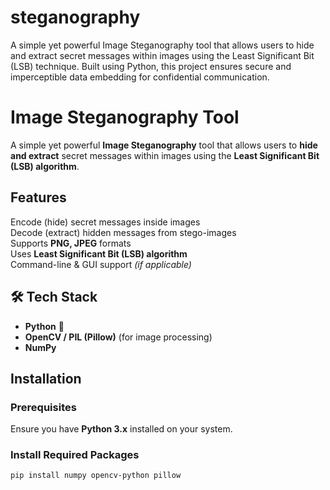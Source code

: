 # steganography
A simple yet powerful Image Steganography tool that allows users to hide and extract secret messages within images using the Least Significant Bit (LSB) technique. Built using Python, this project ensures secure and imperceptible data embedding for confidential communication.
# Image Steganography Tool  

A simple yet powerful **Image Steganography** tool that allows users to **hide and extract** secret messages within images using the **Least Significant Bit (LSB) algorithm**.  

## Features  
 Encode (hide) secret messages inside images  
 Decode (extract) hidden messages from stego-images  
 Supports **PNG, JPEG** formats  
 Uses **Least Significant Bit (LSB) algorithm**  
 Command-line & GUI support *(if applicable)*  

## 🛠 Tech Stack  
- **Python** 🐍  
- **OpenCV / PIL (Pillow)** (for image processing)  
- **NumPy**  

## Installation  
### Prerequisites  
Ensure you have **Python 3.x** installed on your system.  

### Install Required Packages  
```bash
pip install numpy opencv-python pillow
